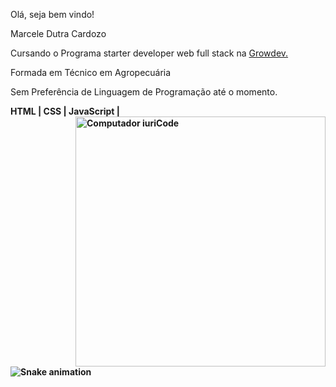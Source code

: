 <p align="left">
  Olá, seja bem vindo!
</p>

<p align="left">
  Marcele Dutra Cardozo
</p>

<p align="left">
  Cursando o Programa starter developer web full stack na <a href="https://growdev.com.br" alt="Growdev">Growdev.</a>
</p>

<p align="left">
  Formada em Técnico em Agropecuária
</p>

<p align="left">
  Sem Preferência de Linguagem de Programação até o momento.
 </p>

<p align="left">
   <strong> HTML | CSS | JavaScript |
<img src="https://raw.githubusercontent.com/MicaelliMedeiros/micaellimedeiros/master/image/computer-illustration.png" min-width="400px" max-width="400px" width="400px" align="right" alt="Computador iuriCode">

 ![Snake animation](https://github.com/MarceleCardozo/MarceleCardozo/blob/output/github-contribution-grid-snake.svg)
